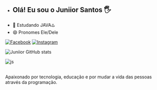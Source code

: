 - ## Olá! Eu sou o Juniior Santos 🖐️
- 🌱 Estudando JAVA♨️
- 😄 Pronomes Ele/Dele
  
[![Facebook](https://img.shields.io/badge/Facebook-1877F2?style=for-the-badge&logo=facebook&logoColor=white)](https://www.facebook.com/realjuniiorsantos)
[![Instagram](https://img.shields.io/badge/Instagram-E4405F?style=for-the-badge&logo=instagram&logoColor=white)](https://instagram.com/juniiorsntos)

![Juniior GitHub stats](https://github-readme-stats.vercel.app/api?username=erickjuniior&show_icons=true&theme=dracula&count_private=dracula)
<div style="display: inline_block">
  <img align="center" alt="js" src="https://img.shields.io/badge/JavaScript-F7DF1E?style=for-the-badge&logo=javascript&logoColor=black" />
</div><br/>

Apaixonado por tecnologia, educação e por mudar a vida das pessoas através da programação.

